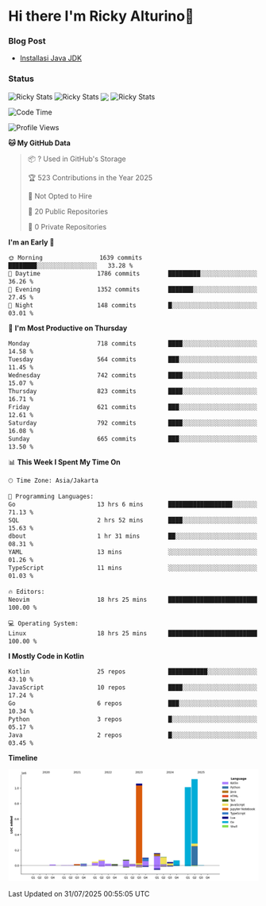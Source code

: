 # Hi there I'm Ricky Alturino👋

### Blog Post

<!-- BLOG-POST-LIST:START -->

- [Installasi Java JDK](https://onirutla.medium.com/installasi-java-jdk-ec701beeb5cb?source=rss-d9d81c918cc9------2)
<!-- BLOG-POST-LIST:END -->

### Status

<img align="center" alt="Ricky Stats" src="https://github-readme-stats.vercel.app/api?username=Alturino&theme=dark&show_icons=true&hide_border=false" />
<img align="center" alt="Ricky Stats" src="https://github-readme-stats.vercel.app/api/top-langs/?username=Alturino&theme=dark&show_icons=true&layout=compact"/>
<img align="center" width="640px" src="https://github-readme-stats.vercel.app/api/wakatime?username=Alturino&layout=compact&hide_border=true&theme=dark">
<img align="center" alt="Ricky Stats" src="https://leetcard.jacoblin.cool/alturino?border=0&radius=20&ext=activity"/>

<!--START_SECTION:waka-->
![Code Time](http://img.shields.io/badge/Code%20Time-1%2C302%20hrs%2040%20mins-blue)

![Profile Views](http://img.shields.io/badge/Profile%20Views-0-blue)

**🐱 My GitHub Data** 

> 📦 ? Used in GitHub's Storage 
 > 
> 🏆 523 Contributions in the Year 2025
 > 
> 🚫 Not Opted to Hire
 > 
> 📜 20 Public Repositories 
 > 
> 🔑 0 Private Repositories 
 > 
**I'm an Early 🐤** 

```text
🌞 Morning                1639 commits        ████████░░░░░░░░░░░░░░░░░   33.28 % 
🌆 Daytime                1786 commits        █████████░░░░░░░░░░░░░░░░   36.26 % 
🌃 Evening                1352 commits        ███████░░░░░░░░░░░░░░░░░░   27.45 % 
🌙 Night                  148 commits         █░░░░░░░░░░░░░░░░░░░░░░░░   03.01 % 
```
📅 **I'm Most Productive on Thursday** 

```text
Monday                   718 commits         ████░░░░░░░░░░░░░░░░░░░░░   14.58 % 
Tuesday                  564 commits         ███░░░░░░░░░░░░░░░░░░░░░░   11.45 % 
Wednesday                742 commits         ████░░░░░░░░░░░░░░░░░░░░░   15.07 % 
Thursday                 823 commits         ████░░░░░░░░░░░░░░░░░░░░░   16.71 % 
Friday                   621 commits         ███░░░░░░░░░░░░░░░░░░░░░░   12.61 % 
Saturday                 792 commits         ████░░░░░░░░░░░░░░░░░░░░░   16.08 % 
Sunday                   665 commits         ███░░░░░░░░░░░░░░░░░░░░░░   13.50 % 
```


📊 **This Week I Spent My Time On** 

```text
🕑︎ Time Zone: Asia/Jakarta

💬 Programming Languages: 
Go                       13 hrs 6 mins       ██████████████████░░░░░░░   71.13 % 
SQL                      2 hrs 52 mins       ████░░░░░░░░░░░░░░░░░░░░░   15.63 % 
dbout                    1 hr 31 mins        ██░░░░░░░░░░░░░░░░░░░░░░░   08.31 % 
YAML                     13 mins             ░░░░░░░░░░░░░░░░░░░░░░░░░   01.26 % 
TypeScript               11 mins             ░░░░░░░░░░░░░░░░░░░░░░░░░   01.03 % 

🔥 Editors: 
Neovim                   18 hrs 25 mins      █████████████████████████   100.00 % 

💻 Operating System: 
Linux                    18 hrs 25 mins      █████████████████████████   100.00 % 
```

**I Mostly Code in Kotlin** 

```text
Kotlin                   25 repos            ███████████░░░░░░░░░░░░░░   43.10 % 
JavaScript               10 repos            ████░░░░░░░░░░░░░░░░░░░░░   17.24 % 
Go                       6 repos             ███░░░░░░░░░░░░░░░░░░░░░░   10.34 % 
Python                   3 repos             █░░░░░░░░░░░░░░░░░░░░░░░░   05.17 % 
Java                     2 repos             █░░░░░░░░░░░░░░░░░░░░░░░░   03.45 % 
```



**Timeline**

![Lines of Code chart](https://raw.githubusercontent.com/Alturino/Alturino/main/assets/bar_graph.png)


 Last Updated on 31/07/2025 00:55:05 UTC
<!--END_SECTION:waka-->

